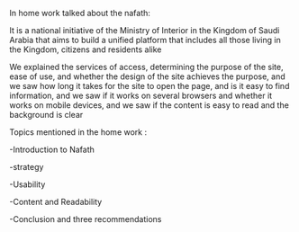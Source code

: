 In home work talked about the nafath:

It is a national initiative of the Ministry of Interior in the Kingdom of Saudi Arabia that aims to build a unified platform that includes all those living in the Kingdom, citizens and residents alike

We explained the services of access, determining the purpose of the site, ease of use, and whether the design of the site achieves the purpose, and we saw how long it takes for the site to open the page, and is it easy to find information, and we saw if it works on several browsers and whether it works on mobile devices, and we saw if the content is easy to read and the background is clear

Topics mentioned in the home work :

-Introduction to Nafath

-strategy

-Usability

-Content and Readability

-Conclusion and three recommendations 
